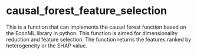 # causal_forest_feature_selection

This is a function that can implements the causal forest function based on the EconML library in python. This function is aimed for dimensionality reduction and feature selection. The function returns the features ranked by heterogeneity or the SHAP value.
